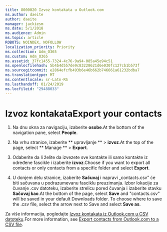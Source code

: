 ```yaml
---
title: 8000020 Izvoz kontakata u Outlook.com
ms.author: daeite
author: daeite
manager: jackiesm
ms.date: 5/1/2018
ms.audience: Admin
ms.topic: article
ROBOTS: NOINDEX, NOFOLLOW
localization_priority: Priority
ms.collection: Adm_O365
ms.custom: Adm_O365
ms.assetid: 37fc1455-7324-4c76-9a94-085a45e94c51
ms.openlocfilehash: 5b4b4d557de9c83228621d6e030fc127cb1b573f
ms.sourcegitcommit: e2864efcfb493b6e46b662b746661a61232bdba7
ms.translationtype: MT
ms.contentlocale: sr-Latn-RS
ms.lasthandoff: 01/24/2019
ms.locfileid: "29488033"
---
```

# <a name="export-your-contacts"></a><span data-ttu-id="be4f4-102">Izvoz kontakata</span><span class="sxs-lookup"><span data-stu-id="be4f4-102">Export your contacts</span></span>

1. <span data-ttu-id="be4f4-103">Na dnu okna za navigaciju, izaberite **osobe**.</span><span class="sxs-lookup"><span data-stu-id="be4f4-103">At the bottom of the navigation pane, select **People**.</span></span>
    
2. <span data-ttu-id="be4f4-104">Na vrhu stranice, izaberite \*\* upravljanje \*\* \> **izvoz**.</span><span class="sxs-lookup"><span data-stu-id="be4f4-104">At the top of the page, select \*\* Manage \*\* \> **Export**.</span></span>
    
3. <span data-ttu-id="be4f4-105">Odaberite da li želite da izvezete sve kontakte ili samo kontakte iz određene fascikle i izaberite **izvoz**.</span><span class="sxs-lookup"><span data-stu-id="be4f4-105">Choose if you want to export all contacts or only contacts from a specific folder and select **Export**.</span></span> 
    
4. <span data-ttu-id="be4f4-p101">U donjem delu stranice, izaberite **Sačuvaj** i napravi „contacts.csv” će biti sačuvana u podrazumevanu fasciklu preuzimanja. Izbor lokacije za čuvanje .csv datoteku, izaberite strelicu pored čuvanja i izaberite stavku **Sačuvaj kao**.</span><span class="sxs-lookup"><span data-stu-id="be4f4-p101">At the bottom of the page, select **Save** and "contacts.csv" will be saved in your default Downloads folder. To choose where to save the .csv file, select the arrow next to Save and select **Save as**.</span></span> 
    
<span data-ttu-id="be4f4-108">Za više informacija, pogledajte [Izvoz kontakata iz Outlook.com u CSV datoteku](https://go.microsoft.com/fwlink/p/?linkid=873137).</span><span class="sxs-lookup"><span data-stu-id="be4f4-108">For more information, see [Export contacts from Outlook.com to a CSV file](https://go.microsoft.com/fwlink/p/?linkid=873137).</span></span>
  

